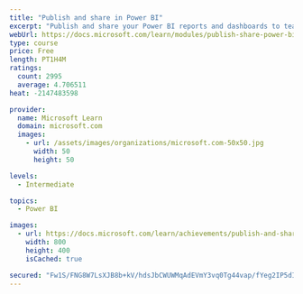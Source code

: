 ```yaml
---
title: "Publish and share in Power BI"
excerpt: "Publish and share your Power BI reports and dashboards to teammates in your organization or to everyone on the web."
webUrl: https://docs.microsoft.com/learn/modules/publish-share-power-bi/
type: course
price: Free
length: PT1H4M
ratings:
  count: 2995
  average: 4.706511
heat: -2147483598

provider:
  name: Microsoft Learn
  domain: microsoft.com
  images:
    - url: /assets/images/organizations/microsoft.com-50x50.jpg
      width: 50
      height: 50

levels:
  - Intermediate

topics:
  - Power BI

images:
  - url: https://docs.microsoft.com/learn/achievements/publish-and-share-with-power-bi-desktop-social.png
    width: 800
    height: 400
    isCached: true

secured: "Fw1S/FNG8W7LsXJB8b+kV/hdsJbCWUWMqAdEVmY3vq0Tg44vap/fYeg2IP5dI2VYhJydotwmhPPXUFcN4olmRCF/xPP7Gmvij/eBlxzJzAbeemN2qeOPGnBPcK3UEKjXuLIS3DuXNqa22NXcT3X3rrdRiXEMUtntQSRovMuOh7VabIBvwFxU8PgNIApzeCPdGONDULukGdZcjkQyoYh51G7dTnz1wRW4a1qXSQiiOUeY/QaRyUI9L8vUXNahxqsnJbCWbqAR8F0pDzZ4HBU84GuWyQJKYp2nQ0ZUDwADd/pfP0X9+kYh6rh9A2jS3d/fP/RVA/5lvDG6M5k7BbJECd+mieqvDZH6SOOw41Q76nw4sC9LF83bIlf7mdaim0MwSFLt7Xl1GwzatTt+mxanZXJ/kdzNBaqRX7lcdv27+ak=;3ynpeBu44Rd6jrTUpU01tA=="
---
```


